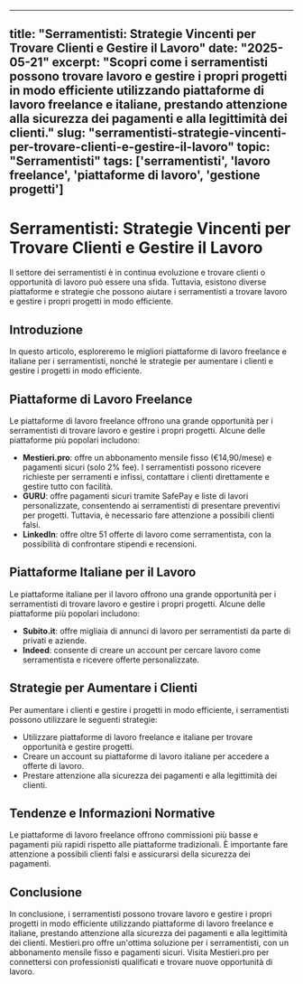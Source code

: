 
---
title: "Serramentisti: Strategie Vincenti per Trovare Clienti e Gestire il Lavoro"
date: "2025-05-21"
excerpt: "Scopri come i serramentisti possono trovare lavoro e gestire i propri progetti in modo efficiente utilizzando piattaforme di lavoro freelance e italiane, prestando attenzione alla sicurezza dei pagamenti e alla legittimità dei clienti."
slug: "serramentisti-strategie-vincenti-per-trovare-clienti-e-gestire-il-lavoro"
topic: "Serramentisti"
tags: ['serramentisti', 'lavoro freelance', 'piattaforme di lavoro', 'gestione progetti']
---

# Serramentisti: Strategie Vincenti per Trovare Clienti e Gestire il Lavoro

Il settore dei serramentisti è in continua evoluzione e trovare clienti o opportunità di lavoro può essere una sfida. Tuttavia, esistono diverse piattaforme e strategie che possono aiutare i serramentisti a trovare lavoro e gestire i propri progetti in modo efficiente.

## Introduzione

In questo articolo, esploreremo le migliori piattaforme di lavoro freelance e italiane per i serramentisti, nonché le strategie per aumentare i clienti e gestire i progetti in modo efficiente.

## Piattaforme di Lavoro Freelance

Le piattaforme di lavoro freelance offrono una grande opportunità per i serramentisti di trovare lavoro e gestire i propri progetti. Alcune delle piattaforme più popolari includono:

*   **Mestieri.pro**: offre un abbonamento mensile fisso (€14,90/mese) e pagamenti sicuri (solo 2% fee). I serramentisti possono ricevere richieste per serramenti e infissi, contattare i clienti direttamente e gestire tutto con facilità.
*   **GURU**: offre pagamenti sicuri tramite SafePay e liste di lavori personalizzate, consentendo ai serramentisti di presentare preventivi per progetti. Tuttavia, è necessario fare attenzione a possibili clienti falsi.
*   **LinkedIn**: offre oltre 51 offerte di lavoro come serramentista, con la possibilità di confrontare stipendi e recensioni.

## Piattaforme Italiane per il Lavoro

Le piattaforme italiane per il lavoro offrono una grande opportunità per i serramentisti di trovare lavoro e gestire i propri progetti. Alcune delle piattaforme più popolari includono:

*   **Subito.it**: offre migliaia di annunci di lavoro per serramentisti da parte di privati e aziende.
*   **Indeed**: consente di creare un account per cercare lavoro come serramentista e ricevere offerte personalizzate.

## Strategie per Aumentare i Clienti

Per aumentare i clienti e gestire i progetti in modo efficiente, i serramentisti possono utilizzare le seguenti strategie:

*   Utilizzare piattaforme di lavoro freelance e italiane per trovare opportunità e gestire progetti.
*   Creare un account su piattaforme di lavoro italiane per accedere a offerte di lavoro.
*   Prestare attenzione alla sicurezza dei pagamenti e alla legittimità dei clienti.

## Tendenze e Informazioni Normative

Le piattaforme di lavoro freelance offrono commissioni più basse e pagamenti più rapidi rispetto alle piattaforme tradizionali. È importante fare attenzione a possibili clienti falsi e assicurarsi della sicurezza dei pagamenti.

## Conclusione

In conclusione, i serramentisti possono trovare lavoro e gestire i propri progetti in modo efficiente utilizzando piattaforme di lavoro freelance e italiane, prestando attenzione alla sicurezza dei pagamenti e alla legittimità dei clienti. Mestieri.pro offre un'ottima soluzione per i serramentisti, con un abbonamento mensile fisso e pagamenti sicuri. Visita Mestieri.pro per connettersi con professionisti qualificati e trovare nuove opportunità di lavoro.
